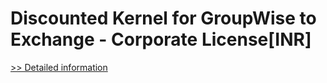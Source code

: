 # Discounted Kernel for GroupWise to Exchange - Corporate License[INR]
[>> Detailed information](https://secure.element5.com/esales/product.html?productid=300384817&affiliateid=200057808)
